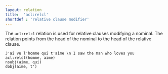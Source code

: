 ```yaml
---
layout: relation
title:  'acl:relcl'
shortdef : 'relative clause modifier'
---
```


The `acl:relcl` relation is used for relative clauses modifying
a nominal. The relation points from the head of the nominal to the
head of the relative clause.

~~~ sdparse
J'ai vu l'homme qui t'aime \n I saw the man who loves you
acl:relcl(homme, aime)
nsubj(aime, qui)
dobj(aime, t')
~~~
